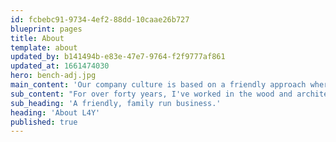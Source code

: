 ```yaml
---
id: fcbebc91-9734-4ef2-88dd-10caae26b727
blueprint: pages
title: About
template: about
updated_by: b141494b-e83e-47e7-9764-f2f9777af861
updated_at: 1661474030
hero: bench-adj.jpg
main_content: 'Our company culture is based on a friendly approach whereby we take the time to listen to our customers’ needs. We believe in establishing relationships rather than focusing solely on closing a sale, and it shows in the quality work that we produce for our clients.'
sub_content: "For over forty years, I've worked in the wood and architecture field. After earning a degree in architecture, I was fascinated by how buildings were put together and  I've had an understanding how all of the pieces should fit well together. My love for what I do is what led me to this career."
sub_heading: 'A friendly, family run business.'
heading: 'About L4Y'
published: true
---
```

